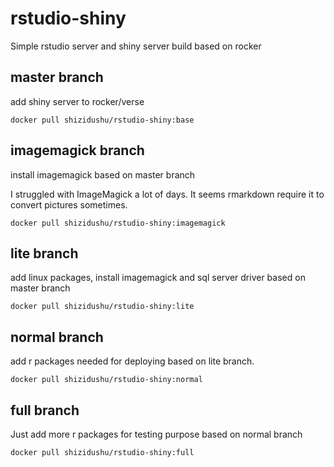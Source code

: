 # rstudio-shiny
Simple rstudio server and shiny server build based on rocker


## master branch
add shiny server to rocker/verse

```
docker pull shizidushu/rstudio-shiny:base
```

## imagemagick branch
install imagemagick based on master branch

I struggled with ImageMagick a lot of days. It seems rmarkdown require it to convert pictures sometimes.

```
docker pull shizidushu/rstudio-shiny:imagemagick
```


## lite branch
add linux packages, install imagemagick and sql server driver based on master branch

```
docker pull shizidushu/rstudio-shiny:lite
```

## normal branch
add r packages needed for deploying based on lite branch.

```
docker pull shizidushu/rstudio-shiny:normal
```


## full branch
Just add more r packages for testing purpose based on normal branch

```
docker pull shizidushu/rstudio-shiny:full
```




